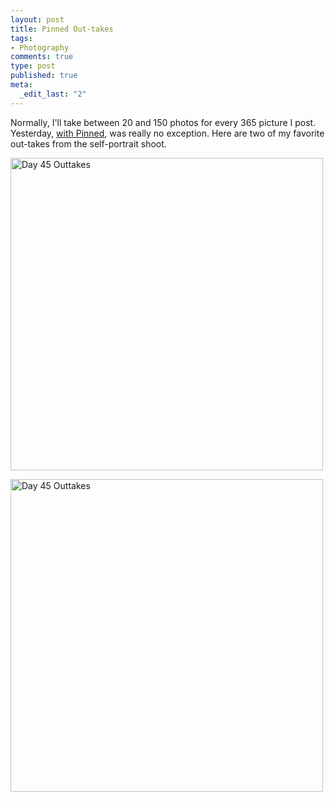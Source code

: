```yaml
--- 
layout: post
title: Pinned Out-takes
tags: 
- Photography
comments: true
type: post
published: true
meta: 
  _edit_last: "2"
---
```

Normally, I'll take between 20 and 150 photos for every 365 picture I post. Yesterday, <a href="http://flickr.com/photos/aaronbrethorst/3280999730/">with Pinned</a>, was really no exception. Here are two of my favorite out-takes from the self-portrait shoot.

<a href="http://www.flickr.com/photos/aaronbrethorst/3282903272/" title="Day 45 Outtakes by aaronbrethorst, on Flickr"><img src="http://farm4.static.flickr.com/3023/3282903272_04e0cd0483.jpg" width="500" height="500" alt="Day 45 Outtakes" /></a>

<a href="http://www.flickr.com/photos/aaronbrethorst/3282081799/" title="Day 45 Outtakes by aaronbrethorst, on Flickr"><img src="http://farm4.static.flickr.com/3280/3282081799_cc63bb4d25.jpg" width="500" height="500" alt="Day 45 Outtakes" /></a>

